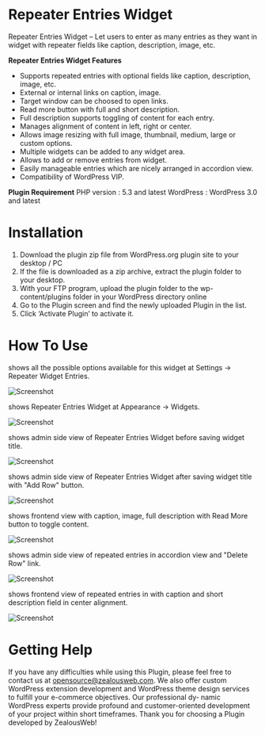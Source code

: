 # Repeater Entries Widget
Repeater Entries Widget – Let users to enter as many entries as they want in widget with repeater fields like caption, description, image, etc.

**Repeater Entries Widget Features**

- Supports repeated entries with optional fields like caption, description, image, etc.
- External or internal links on caption, image.
- Target window can be choosed to open links.
- Read more button with full and short description.
- Full description supports toggling of content for each entry.
- Manages alignment of content in left, right or center.
- Allows image resizing with full image, thumbnail, medium, large or custom options.
- Multiple widgets can be added to any widget area.
- Allows to add or remove entries from widget.
- Easily manageable entries which are nicely arranged in accordion view.
- Compatibility of WordPress VIP.

**Plugin Requirement**
PHP version : 5.3 and latest
WordPress : WordPress 3.0 and latest

# Installation
1. Download the plugin zip file from WordPress.org plugin site to your desktop / PC
2. If the file is downloaded as a zip archive, extract the plugin folder to your desktop.
3. With your FTP program, upload the plugin folder to the wp-content/plugins folder in your WordPress directory online
4. Go to the Plugin screen and find the newly uploaded Plugin in the list.
5. Click ‘Activate Plugin’ to activate it.

# How To Use

shows all the possible options available for this widget at Settings -> Repeater Widget Entries.

![Screenshot](resources/img/image-1.png)

shows Repeater Entries Widget at Appearance -> Widgets.

![Screenshot](resources/img/image-2.png)

shows admin side view of Repeater Entries Widget before saving widget title.

![Screenshot](resources/img/image-3.png)

shows admin side view of Repeater Entries Widget after saving widget title with "Add Row" button.

![Screenshot](resources/img/image-4.png)

shows frontend view with caption, image, full description with Read More button to toggle content.

![Screenshot](resources/img/image-5.png)

shows admin side view of repeated entries in accordion view and "Delete Row" link.

![Screenshot](resources/img/image-6.png)

shows frontend view of repeated entries in with caption and short description field in center alignment.

![Screenshot](resources/img/image-7.png)


# Getting Help

If you have any difficulties while using this Plugin, please feel free to contact us at opensource@zealousweb.com. We also offer custom WordPress extension development and WordPress theme design services to fulfill your e-commerce objectives. Our professional dy‐ namic WordPress experts provide profound and customer-oriented development of your project within short timeframes. Thank you for choosing a Plugin developed by ZealousWeb!

